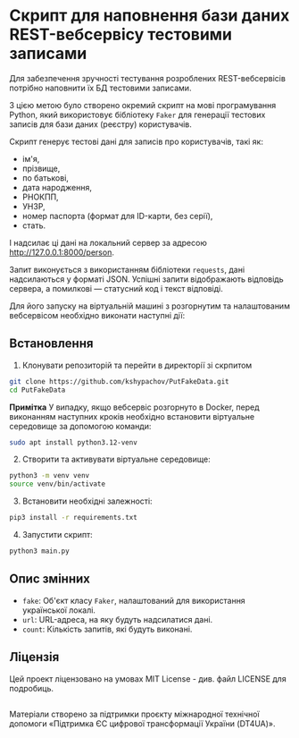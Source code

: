 # Скрипт для наповнення бази даних REST-вебсервісу тестовими записами

Для забезпечення зручності тестування розроблених REST-вебсервісів потрібно наповнити їх БД тестовими записами.

З цією метою було створено окремий скрипт на мові програмування Python, який використовує бібліотеку `Faker` для генерації тестових записів для бази даних (реєстру) користувачів.

Скрипт генерує тестові дані для записів про користувачів, такі як:

- ім'я, 
-  прізвище, 
-  по батькові, 
-  дата народження, 
-  РНОКПП, 
-  УНЗР, 
-  номер паспорта (формат для ID-карти, без серії),
-  стать.

І надсилає ці дані на локальний сервер за адресою http://127.0.0.1:8000/person.

Запит виконується з використанням бібліотеки `requests`, дані надсилаються у форматі JSON. Успішні запити відображають відповідь сервера, а помилкові — статусний код і текст відповіді.

Для його запуску на віртуальній машині з розгорнутим та налаштованим вебсервісом необхідно виконати наступні дії:

## Встановлення
1. Клонувати репозиторій та перейти в директорії зі скрпитом

```bash
git clone https://github.com/kshypachov/PutFakeData.git
cd PutFakeData
```

**Примітка** У випадку, якщо вебсервіс розгорнуто в Docker, перед виконанням наступних кроків необхідно встановити віртуальне середовище за допомогою команди:

```bash
sudo apt install python3.12-venv
```

2. Створити та активувати віртуальне середовище:

```bash
python3 -m venv venv
source venv/bin/activate
```

3. Встановити необхідні залежності:

```bash
pip3 install -r requirements.txt
```

4. Запустити скрипт:
```bash
python3 main.py
```

## Опис змінних

- `fake`: Об'єкт класу `Faker`, налаштований для використання української локалі.
- `url`: URL-адреса, на яку будуть надсилатися дані.
- `count`: Кількість запитів, які будуть виконані.

## Ліцензія

Цей проект ліцензовано на умовах MIT License - див. файл LICENSE для подробиць.

##
Матеріали створено за підтримки проєкту міжнародної технічної допомоги «Підтримка ЄС цифрової трансформації України (DT4UA)».
